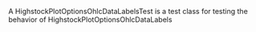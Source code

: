 A HighstockPlotOptionsOhlcDataLabelsTest is a test class for testing the behavior of HighstockPlotOptionsOhlcDataLabels